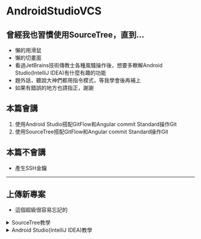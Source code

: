 # AndroidStudioVCS

## 曾經我也習慣使用SourceTree，直到...  
* 懶的用滑鼠
* 懶的切畫面
* 看過JetBrains技術傳教士各種風騷操作後，想要多瞭解Android Studio(IntelliJ IDEA)有什麼有趣的功能
* 題外話，聽說大神們都用指令模式，等我學會後再補上
* 如果有錯誤的地方也請指正，謝謝

## 本篇會講
1. 使用Android Studio搭配GitFlow和Angular commit Standard操作Git
2. 使用SourceTree搭配GitFlow和Angular commit Standard操作Git

## 本篇不會講
* 產生SSH金鑰
***

## 上傳新專案
* 這個超級很容易忘記的
<details>
<summary>SourceTree教學</summary>
<pre><code>
* 先從GitHub建立一個空白專案
* 複製專案網址
![git001](建立專案/git001.png)

1. 點擊"Create"移動到建立頁面
2. 點擊"Browse"選擇資料夾
3. 選擇專案資料夾後點擊"選擇資料夾"
4. 點擊Create
![st002](建立專案/st002.png)

5. 點擊"Yes"
![st003](建立專案/st003.png)

6. 選取全部檔案，或者自己選擇要推送的檔案
7. 輸入提交訊息
8. 點擊"Commit"
9. 點擊"Yes"
* 這時候只有推送到本地端，接下來要推送到遠端
![st004](建立專案/st004.png)

10. 點擊"Romote"
11. 點擊"Settings"
![st005](建立專案/st005.png)

12. 點擊"Add"
![st006](建立專案/st006.png)

13. 輸入專案名稱和網址
14. 點擊"OK"
![st007](建立專案/st007.png)

15. 點擊"OK"
![st008](建立專案/st008.png)

16. 點擊"Push"
17. 選取master分支
18. 點擊"Push"
![st009](建立專案/st009.png)

* 切回GitHub頁面網頁重新整理後就會看到專案已經推送到遠端
![git002](建立專案/git002.png)
</code></pre>
</details>

<details>
<summary>Android Studio(IntelliJ IDEA)教學</summary>
<pre><code>
* 先從GitHub建立一個空白專案
* 複製專案網址
![git001](建立專案/git001.png)

1. 點擊"VCS"
2. 點擊"Import into Version Control"
3. 點擊"Create Git Repository"
4. 選擇專案資料夾
5. 點擊"OK"
* 鍵盤"Ctrl + k"開啟提交頁面
6. 選取全部檔案，或者自己選擇要推送的檔案
* 如果出現警告視窗，可以把右下方的Before Commit選項中的"Perform code analysis"和"Check TODO(Show All)"取消勾選
7. 點擊"Commit"
![as002](建立專案/as002.png)

8. 點擊"Define remote"
9. 輸入專案網址
10. 點擊"OK"
* 鍵盤"Ctrl + Shift + k"開啟推送頁面
11. 點擊"Push"

* 切回GitHub頁面網頁重新整理後就會看到專案已經推送到遠端
![git002](建立專案/git002.png)
</details>

